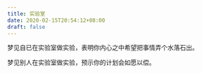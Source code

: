 ```yaml
---
title: 实验室
date: 2020-02-15T20:54:12+08:00
draft: false
---
```


梦见自已在实验室做实验，表明你内心之中希望把事情弄个水落石出。

梦见别人在实验室做实验，预示你的计划会如愿以偿。